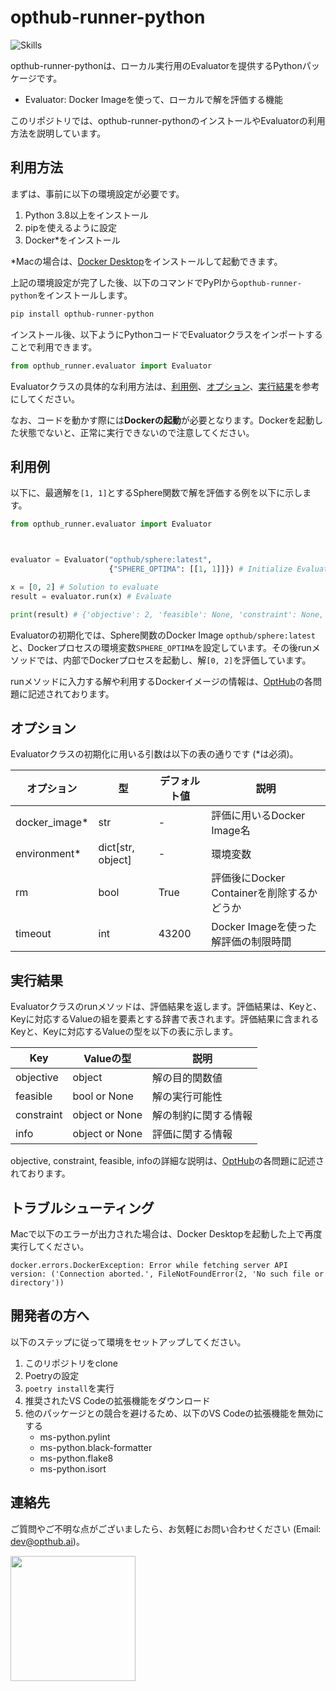 # opthub-runner-python

![Skills](https://skillicons.dev/icons?i=py,graphql,vscode,github)

opthub-runner-pythonは、ローカル実行用のEvaluatorを提供するPythonパッケージです。

- Evaluator: Docker Imageを使って、ローカルで解を評価する機能

このリポジトリでは、opthub-runner-pythonのインストールやEvaluatorの利用方法を説明しています。


## 利用方法

まずは、事前に以下の環境設定が必要です。

1. Python 3.8以上をインストール
2. pipを使えるように設定
3. Docker\*をインストール

\*Macの場合は、[Docker Desktop](https://docs.docker.com/desktop/install/mac-install/)をインストールして起動できます。

上記の環境設定が完了した後、以下のコマンドでPyPIから`opthub-runner-python`をインストールします。
```bash
pip install opthub-runner-python
```

インストール後、以下ようにPythonコードでEvaluatorクラスをインポートすることで利用できます。

```python
from opthub_runner.evaluator import Evaluator
```

Evaluatorクラスの具体的な利用方法は、[利用例](#usage)、[オプション](#option)、[実行結果](#result)を参考にしてください。

なお、コードを動かす際には**Dockerの起動**が必要となります。Dockerを起動した状態でないと、正常に実行できないので注意してください。


## 利用例 <span id="usage"></span>
以下に、最適解を`[1, 1]`とするSphere関数で解を評価する例を以下に示します。

```python
from opthub_runner.evaluator import Evaluator



evaluator = Evaluator("opthub/sphere:latest",
                      {"SPHERE_OPTIMA": [[1, 1]]}) # Initialize Evaluator

x = [0, 2] # Solution to evaluate
result = evaluator.run(x) # Evaluate

print(result) # {'objective': 2, 'feasible': None, 'constraint': None, 'info': None}
```

Evaluatorの初期化では、Sphere関数のDocker Image `opthub/sphere:latest`と、Dockerプロセスの環境変数`SPHERE_OPTIMA`を設定しています。その後runメソッドでは、内部でDockerプロセスを起動し、解`[0, 2]`を評価しています。

runメソッドに入力する解や利用するDockerイメージの情報は、[OptHub](https://opthub.ai)の各問題に記述されております。

## オプション <span id="option"></span>
Evaluatorクラスの初期化に用いる引数は以下の表の通りです (*は必須)。

| オプション | 型 | デフォルト値 | 説明 |
|----|----|----|----|
| docker_image* | str| - | 評価に用いるDocker Image名 |
| environment* | dict[str, object] | - | 環境変数 |
| rm | bool | True | 評価後にDocker Containerを削除するかどうか |
|timeout | int | 43200 | Docker Imageを使った解評価の制限時間　|

## 実行結果 <span id="result"></span>
Evaluatorクラスのrunメソッドは、評価結果を返します。評価結果は、Keyと、Keyに対応するValueの組を要素とする辞書で表されます。評価結果に含まれるKeyと、Keyに対応するValueの型を以下の表に示します。

| Key | Valueの型 | 説明 |
|----|----|----|
| objective | object | 解の目的関数値 |
| feasible | bool or None | 解の実行可能性 |
| constraint | object or None | 解の制約に関する情報 |
| info | object or None | 評価に関する情報 |

objective, constraint, feasible, infoの詳細な説明は、[OptHub](https://opthub.ai)の各問題に記述されております。

## トラブルシューティング
Macで以下のエラーが出力された場合は、Docker Desktopを起動した上で再度実行してください。
```shell
docker.errors.DockerException: Error while fetching server API version: ('Connection aborted.', FileNotFoundError(2, 'No such file or directory'))
```

## 開発者の方へ

以下のステップに従って環境をセットアップしてください。

1. このリポジトリをclone
2. Poetryの設定
3. `poetry install`を実行
4. 推奨されたVS Codeの拡張機能をダウンロード
5. 他のパッケージとの競合を避けるため、以下のVS Codeの拡張機能を無効にする
    - ms-python.pylint
    - ms-python.black-formatter
    - ms-python.flake8
    - ms-python.isort

## 連絡先

ご質問やご不明な点がございましたら、お気軽にお問い合わせください (Email: dev@opthub.ai)。

<img src="https://opthub.ai/assets/images/logo.svg" width="200">

